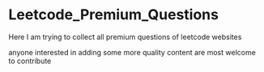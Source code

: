 # Leetcode_Premium_Questions
Here I am trying to collect all premium questions of leetcode websites

anyone interested in adding some more quality content are most welcome to contribute
